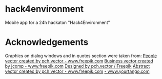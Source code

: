 # hack4environment

Mobile app for a 24h hackaton "Hack4Environment"

# Acknowledgements
Graphics on dialog windows and in quotes section were taken from:
<a href='https://www.freepik.com/vectors/people'>People vector created by pch.vector - www.freepik.com</a>
<a href='https://www.freepik.com/vectors/business'>Business vector created by jcomp - www.freepik.com</a>
<a href="http://www.freepik.com">Designed by pch.vector / Freepik</a>
<a href='https://www.freepik.com/vectors/abstract'>Abstract vector created by pch.vector - www.freepik.com</a>
<a href='https://www.yourtango.com/2018313744/best-environmental-quotes-save-the-earth'> - www.yourtango.com</a>
